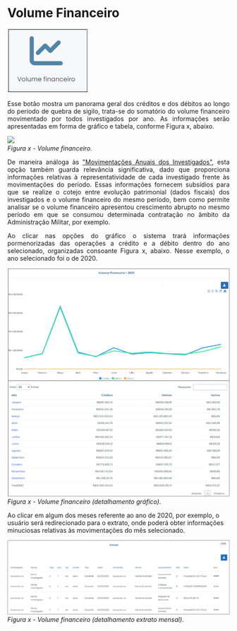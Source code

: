 # Volume Financeiro

![](img/VolumeFinanceiro.png)<br>

<p style="text-align: justify;">Esse botão mostra um panorama geral dos créditos e dos débitos ao longo do período de quebra de sigilo, trata-se do somatório do volume financeiro movimentado por todos investigados por ano. As informações serão apresentadas em forma de gráfico e tabela, conforme Figura x, abaixo. </p>

![](img/VolumeFinanceiroGráfico.png)<br>
*Figura x - Volume financeiro*. <br>

<p style="text-align: justify;">De maneira análoga às <a href="../Página06/">"Movimentações Anuais dos Investigados"</a>, esta opção também guarda relevância significativa, dado que proporciona informações relativas à representatividade de cada investigado frente às movimentações do período. Essas informações fornecem subsídios para que se realize o cotejo entre evolução patrimonial (dados fiscais) dos investigados e o volume financeiro do mesmo período, bem como permite analisar se o volume financeiro apresentou crescimento abrupto no mesmo período em que se consumou determinada contratação no âmbito da Administração Militar, por exemplo. </p>

<p style="text-align: justify;">Ao clicar nas opções do gráfico o sistema trará informações pormenorizadas das operações a crédito e a débito dentro do ano selecionado, organizadas consoante Figura x, abaixo. Nesse exemplo, o ano selecionado foi o de 2020. </p>

![](img/VolumeFinanceiro2020.png)<br>
*Figura x - Volume financeiro (detalhamento gráfico).* <br>

Ao clicar em algum dos meses referente ao ano de 2020, por exemplo, o usuário será redirecionado para o extrato, onde poderá obter informações minuciosas relativas às movimentações do mês selecionado. 

![](img/ExtratoBarra.png)<br>
*Figura x - Volume financeiro (detalhamento extrato mensal)*. <br>